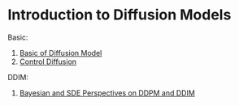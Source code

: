 # Introduction to Diffusion Models
Basic:
1. [Basic of Diffusion Model](https://github.com/clalanliu/IntroductionDiffusionModels/blob/main/diffusion_basic.ipynb)
2. [Control Diffusion](https://github.com/clalanliu/IntroductionDiffusionModels/blob/main/control_diffusion.ipynb)

DDIM:
1. [Bayesian and SDE Perspectives on DDPM and DDIM](https://github.com/clalanliu/IntroductionDiffusionModels/blob/main/TwoAspectsDDIM.ipynb)
